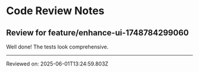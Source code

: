 # Code Review Notes

## Review for feature/enhance-ui-1748784299060

Well done! The tests look comprehensive.

---
Reviewed on: 2025-06-01T13:24:59.803Z